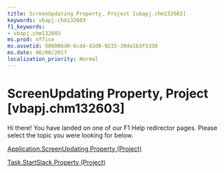 ```yaml
---
title: ScreenUpdating Property, Project [vbapj.chm132603]
keywords: vbapj.chm132603
f1_keywords:
- vbapj.chm132603
ms.prod: office
ms.assetid: 506006d0-6cd4-43d8-9232-38da1b3f5330
ms.date: 06/08/2017
localization_priority: Normal
---
```



# ScreenUpdating Property, Project [vbapj.chm132603]

Hi there! You have landed on one of our F1 Help redirector pages. Please select the topic you were looking for below.

[Application.ScreenUpdating Property (Project)](http://msdn.microsoft.com/library/23260017-c550-4f2b-a57f-4d7f7c1c0d52%28Office.15%29.aspx)

[Task.StartSlack Property (Project)](http://msdn.microsoft.com/library/0a777363-9535-31b3-c24b-729a53b83190%28Office.15%29.aspx)


